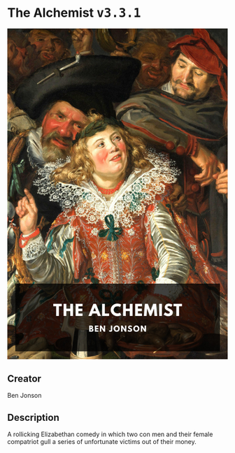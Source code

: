 
# The Alchemist <kbd>v3.3.1</kbd>

<center>
  <img src="./cover-1024.jpg"/>
</center>

## Creator
Ben Jonson

## Description
A rollicking Elizabethan comedy in which two con men and their female compatriot gull a series of unfortunate victims out of their money.
